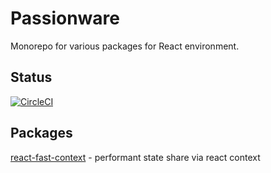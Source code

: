 # Passionware

Monorepo for various packages for React environment.

## Status

[![CircleCI](https://circleci.com/gh/adamborowski/passionware.svg?style=svg)](https://circleci.com/gh/adamborowski/passionware)

## Packages

[react-fast-context](https://github.com/adamborowski/passionware/tree/master/packages/react-fast-context) - performant state share via react context
